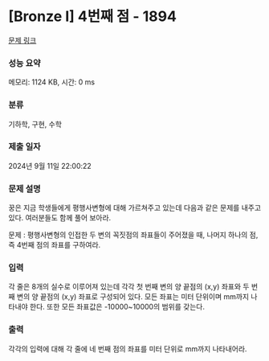 # [Bronze I] 4번째 점 - 1894 

[문제 링크](https://www.acmicpc.net/problem/1894) 

### 성능 요약

메모리: 1124 KB, 시간: 0 ms

### 분류

기하학, 구현, 수학

### 제출 일자

2024년 9월 11일 22:00:22

### 문제 설명

<p>꿍은 지금 학생들에게 평행사변형에 대해 가르쳐주고 있는데 다음과 같은 문제를 내주고 있다. 여러분들도 함께 풀어 보아라.</p>

<p>문제 : 평행사변형의 인접한 두 변의 꼭짓점의 좌표들이 주어졌을 때, 나머지 하나의 점, 즉 4번째 점의 좌표를 구하여라.</p>

### 입력 

 <p>각 줄은 8개의 실수로 이루어져 있는데 각각 첫 번째 변의 양 끝점의 (x,y) 좌표와 두 번째 변의 양 끝점의 (x,y) 좌표로 구성되어 있다. 모든 좌표는 미터 단위이며 mm까지 나타내야 한다. 또한 모든 좌표값은 -10000~10000의 범위를 갖는다.</p>

### 출력 

 <p>각각의 입력에 대해 각 줄에 네 번째 점의 좌표를 미터 단위로 mm까지 나타내어라.</p>


